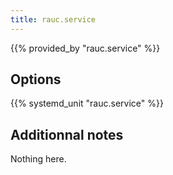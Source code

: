 ```yaml
---
title: rauc.service
---
```


{{% provided_by "rauc.service" %}}

## Options

{{% systemd_unit "rauc.service" %}}

## Additionnal notes

Nothing here.